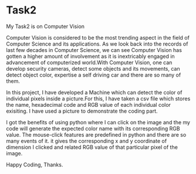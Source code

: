 # Task2
My Task2 is on Computer Vision

Computer Vision is considered to be the most trending aspect in the field of Computer Science and its applications. As we look back into the records of last few decades in Computer Science, we can see Computer Vision has gotten a higher amount of involvement as it is inextricably engaged in advancement of computerized world.With Computer Vision, one can develop security cameras, detect some objects and its movements, can detect object color, expertise a self driving car and there are so many of them.

In this project, I have developed a Machine which can detect the color of individual pixels inside a picture.For this, I have taken a csv file which stores the name, hexadecimal code and RGB value of each individual color exisiting. I have used a picture to demonstrate the coding part. 

I got the benefits of using python where I can click on the image and the my code will generate the expected color name with its corresponding RGB value. The mouse-click features are predefined in python and there are so many events of it. it gives the corresponding x and y coordinate of dimension I clicked and related RGB value of that particular pixel of the image.

Happy Coding, Thanks.
